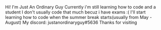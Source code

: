 Hi!
I'm Just An Ordinary Guy
Currently i'm still learning how to code and a student
I don't usually code that much becuz i have exams :(
I'll start learning how to code when the summer break starts(usually from May - August)
My discord: justanordinaryguy#5636
Thanks for visiting
